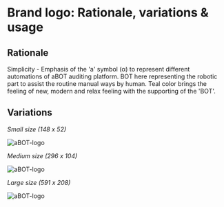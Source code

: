 # Brand logo: Rationale, variations & usage

## Rationale
Simplicity - Emphasis of the 'a' symbol (α) to represent different automations of aBOT auditing platform. BOT here representing the robotic part to assist the routine manual ways by human. Teal color brings the feeling of new, modern and relax feeling with the supporting of the 'BOT'.

## Variations

_Small size (148 x 52)_

![aBOT-logo](https://drive.google.com/uc?export=view&id=1R4RxRqubuerWvJGCJuHmcJ7GePyoa8nZ)

_Medium size (296 x 104)_

![aBOT-logo](https://drive.google.com/uc?export=view&id=1FAxH29zcXwGCId4uRlcn4a_dbjC_74QK)

_Large size (591 x 208)_

![aBOT-logo](https://drive.google.com/uc?export=view&id=1YGT1wSFKEzBJrqYT6TyT1TGbgBbYsnqN)
